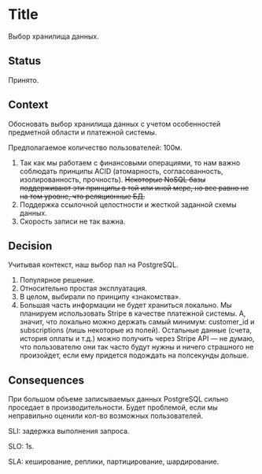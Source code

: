 # Title

Выбор хранилища данных.

## Status

Принято.

## Context

Обосновать выбор хранилища данных с учетом особенностей предметной области и платежной системы.

Предполагаемое количество пользователей: 100м.

1) Так как мы работаем с финансовыми операциями, то нам важно соблюдать принципы ACID (атомарность, согласованность, изолированность, прочность).
~~Некоторые NoSQL базы поддерживают эти принципы в той или иной мере, но все равно не на том уровне, что реляционные БД.~~
2) Поддержка ссылочной целостности и жесткой заданной схемы данных.
3) Скорость записи не так важна.

## Decision

Учитывая контекст, наш выбор пал на PostgreSQL.
1) Популярное решение.
2) Относительно простая эксплуатация.
3) В целом, выбирали по принципу «знакомства».
4) Большая часть информации не будет храниться локально.
Мы планируем использовать Stripe в качестве платежной системы. 
А, значит, что локально можно держать самый минимум: customer_id и subscriptions (лишь некоторые из полей).
Остальные данные (счета, история оплаты и т.д.) можно получить через Stripe API — не думаю, что пользователю они так часто будут нужны 
и ничего страшного не произойдет, если ему придется подождать на полсекунды дольше.

## Consequences

При большом объеме записываемых данных PostgreSQL сильно проседает в производительности.
Будет проблемой, если мы неправильно оценили кол-во возможных пользователей.


SLI: задержка выполнения запроса.

SLO: 1s.

SLA: кеширование, реплики, партицирование, шардирование. 
